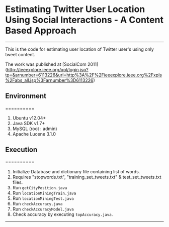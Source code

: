 # Estimating Twitter User Location Using Social Interactions - A Content Based Approach
----------

This is the code for estimating user location of Twitter user's using only tweet content. 

The work was published at
[SocialCom 2011] (http://ieeexplore.ieee.org/xpl/login.jsp?tp=&arnumber=6113226&url=http%3A%2F%2Fieeexplore.ieee.org%2Fxpls%2Fabs_all.jsp%3Farnumber%3D6113226)

## Environment
==========
1. Ubuntu v12.04+
2. Java SDK v1.7+
3. MySQL (root : admin)
4. Apache Lucene 3.1.0

## Execution
==========
1. Initialize Database and dictionary file containing list of words.
2. Requires "stopwords.txt", "training_set_tweets.txt" & test_set_tweets.txt files.
3. Run `getCityPosition.java`
4. Run `locationMiningTrain.java`
5. Run `locationMiningTest.java`
6. Run `checkAccuracy.java`
7. Run `checkAccuracyModel.java`
8. Check accuracy by executing `topAccuracy.java`.

-----------

